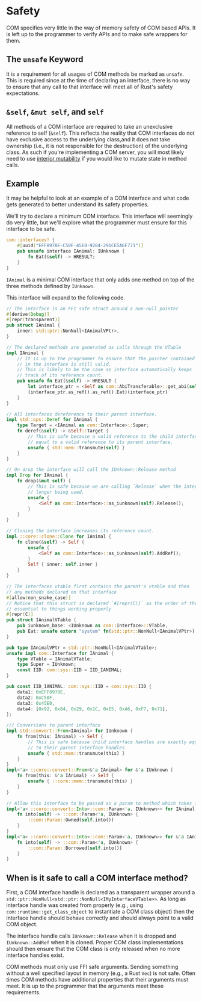 # Safety

COM specifies very little in the way of memory safety of COM based APIs. It is left up to the programmer to verify APIs and to make safe wrappers for them.

## The `unsafe` Keyword

It is a requirement for all usages of COM methods be marked as `unsafe`. This is required since at the time of declaring an interface, there is no way to ensure that any call to that interface will meet all of Rust's safety expectations. 

## `&self`, `&mut self`, and `self`

All methods of a COM interface are required to take an unexclusive reference to self (`&self`). This reflects the reality that COM interfaces do not have exclusive access to the underlying class,and it does not take ownership (i.e., it is not responsible for the destruction) of the underlying class. As such if you're implementing a COM server, you will most likely need to use [interior mutability](https://doc.rust-lang.org/book/ch15-05-interior-mutability.html) if you would like to mutate state in method calls.

## Example

It may be helpful to look at an example of a COM interface and what code gets generated to better understand its safety properties. 

We'll try to declare a minimum COM interface. This interface will seemingly do very little, but we'll explore what the programmer must ensure for this interface to be safe.

```rust
com::interfaces! {
    #[uuid("EFF8970E-C50F-45E0-9284-291CE5A6F771")]
    pub unsafe interface IAnimal: IUnknown {
        fn Eat(&self) -> HRESULT;
    }
}
```

`IAnimal` is a minimal COM interface that only adds one method on top of the three methods defined by `IUnknown`.

This interface will expand to the following code.

```rust 
// The interface is an FFI safe struct around a non-null pointer
#[derive(Debug)]
#[repr(transparent)]
pub struct IAnimal {
    inner: std::ptr::NonNull<IAnimalVPtr>,
}

// The declared methods are generated as calls through the VTable
impl IAnimal {
    // It is up to the programmer to ensure that the pointer contained
    // in the interface is still valid.
    // This is likely to be the case as interface automatically keeps 
    // track of its reference count.
    pub unsafe fn Eat(&self) -> HRESULT {
        let interface_ptr = <Self as com::AbiTransferable>::get_abi(self);
        (interface_ptr.as_ref().as_ref().Eat)(interface_ptr)
    }
}

// All interfaces dereference to their parent interface.
impl std::ops::Deref for IAnimal {
    type Target = <IAnimal as com::Interface>::Super;
    fn deref(&self) -> &Self::Target {
        // This is safe because a valid reference to the child interface is exactly 
        // equal to a valid reference to its parent interface.
        unsafe { std::mem::transmute(self) }
    }
}

// On drop the interface will call the IUnknown::Release method
impl Drop for IAnimal {
    fn drop(&mut self) {
        // This is safe because we are calling `Release` when the interface handle is no
        // longer being used.
        unsafe {
            <Self as com::Interface>::as_iunknown(self).Release();
        }
    }
}

// Cloning the interface increases its reference count.
impl ::core::clone::Clone for IAnimal {
    fn clone(&self) -> Self {
        unsafe {
            <Self as com::Interface>::as_iunknown(self).AddRef();
        }
        Self { inner: self.inner }
    }
}

// The interfaces vtable first contains the parent's vtable and then
// any methods declared on that interface
#[allow(non_snake_case)]
// Notice that this struct is declared `#[repr(C)]` as the order of the COM methods is
// essential to things working properly
#[repr(C)]
pub struct IAnimalVTable {
    pub iunknown_base: <IUnknown as com::Interface>::VTable,
    pub Eat: unsafe extern "system" fn(std::ptr::NonNull<IAnimalVPtr>) -> HRESULT,
}

pub type IAnimalVPtr = std::ptr::NonNull<IAnimalVTable>;
unsafe impl com::Interface for IAnimal {
    type VTable = IAnimalVTable;
    type Super = IUnknown;
    const IID: com::sys::IID = IID_IANIMAL;
}

pub const IID_IANIMAL: com::sys::IID = com::sys::IID {
    data1: 0xEFF8970E,
    data2: 0xC50F,
    data3: 0x45E0,
    data4: [0x92, 0x84, 0x29, 0x1C, 0xE5, 0xA6, 0xF7, 0x71],
};

/// Conversions to parent interface
impl std::convert::From<IAnimal> for IUnknown {
    fn from(this: IAnimal) -> Self {
        // This is safe because child interface handles are exactly equivalent in memory
        // to their parent interface handles
        unsafe { std::mem::transmute(this) }
    }
}
impl<'a> ::core::convert::From<&'a IAnimal> for &'a IUnknown {
    fn from(this: &'a IAnimal) -> Self {
        unsafe { ::core::mem::transmute(this) }
    }
}

// Allow this interface to be passed as a param to method which takes its parent
impl<'a> ::core::convert::Into<::com::Param<'a, IUnknown>> for IAnimal {
    fn into(self) -> ::com::Param<'a, IUnknown> {
        ::com::Param::Owned(self.into())
    }
}
impl<'a> ::core::convert::Into<::com::Param<'a, IUnknown>> for &'a IAnimal {
    fn into(self) -> ::com::Param<'a, IUnknown> {
        ::com::Param::Borrowed(self.into())
    }
}
```

## When is it safe to call a COM interface method?

First, a COM interface handle is declared as a transparent wrapper around a `std::ptr::NonNull<std::ptr::NonNull<IMyInterfaceVTable>>`. As long as interface handle was created from properly (e.g., using `com::runtime::get_class_object` to instantiate a COM class object) then the interface handle should behave correctly and should always point to a valid COM object.

The interface handle calls `IUnknown::Release` when it is dropped and `IUnknown::AddRef` when it is cloned. Proper COM class implementations should then ensure that the COM class is only released when no more interface handles exist.

COM methods must only use FFI safe arguments. Sending something without a well specified layout in memory (e.g., a Rust `Vec`) is not safe. Often times COM methods have additional properties that their arguments must meet. It is up to the programmer that the arguments meet these requirements.
